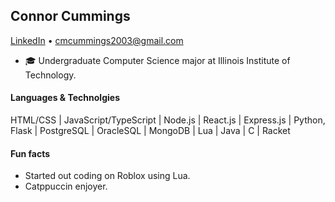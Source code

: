 ## Connor Cummings
[LinkedIn](https://www.linkedin.com/in/connormcummings/) • cmcummings2003@gmail.com

* 🎓 Undergraduate Computer Science major at Illinois Institute of Technology.

#### Languages & Technolgies
HTML/CSS | JavaScript/TypeScript | Node.js | React.js | Express.js | Python, Flask | PostgreSQL | OracleSQL | MongoDB | Lua | Java | C | Racket

#### Fun facts
* Started out coding on Roblox using Lua.
* Catppuccin enjoyer.
